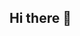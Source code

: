 ## Hi there 👋

<!--
**gabrielbonfanti/gabrielbonfanti** is a ✨ _special_ ✨ repository because its `README.md` (this file) appears on your GitHub profile.

Here are some ideas to get you started:

- 🙎🏼 olá sou o gabriel
- 🔃 estou cursando tecnico em desenvolimento de sistemas 
- 👻 tenho 20 anos 
- 🏘️ moro em blumenau-sc
- 🤖 ensino médio completo
-

